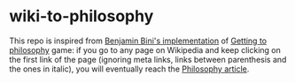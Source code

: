 # wiki-to-philosophy

This repo is inspired from [Benjamin Bini's implementation](https://github.com/BenjaminBini/getting-to-philosophy) of 
[Getting to philosophy](http://en.wikipedia.org/wiki/Wikipedia:Getting_to_Philosophy) game: if you go to any page on 
Wikipedia and keep clicking on the first link of the page (ignoring meta links, links between parenthesis and the ones 
in italic), you will eventually reach the [Philosophy article](http://en.wikipedia.org/wiki/Philosophy).

